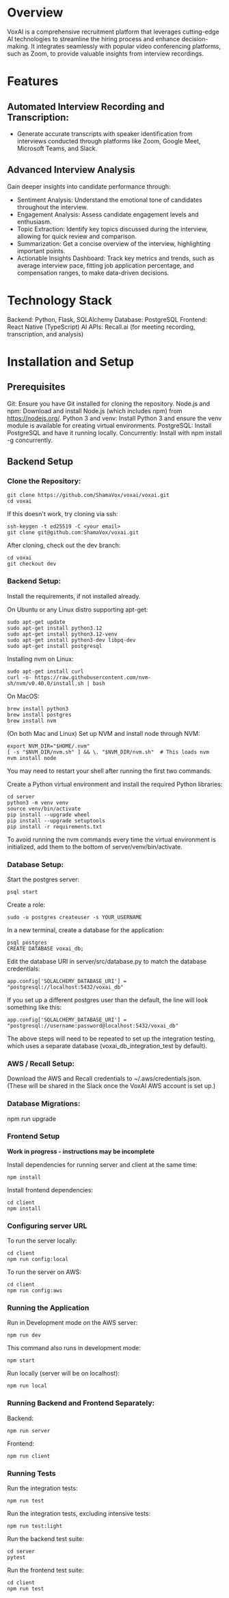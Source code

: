 # Overview

VoxAI is a comprehensive recruitment platform that leverages cutting-edge AI technologies to streamline the hiring process and enhance decision-making. It integrates seamlessly with popular video conferencing platforms, such as Zoom, to provide valuable insights from interview recordings.

# Features

## Automated Interview Recording and Transcription:

- Generate accurate transcripts with speaker identification from interviews conducted through platforms like Zoom, Google Meet, Microsoft Teams, and Slack.

## Advanced Interview Analysis

Gain deeper insights into candidate performance through:

- Sentiment Analysis: Understand the emotional tone of candidates throughout the interview.
- Engagement Analysis: Assess candidate engagement levels and enthusiasm.
- Topic Extraction: Identify key topics discussed during the interview, allowing for quick review and comparison.
- Summarization: Get a concise overview of the interview, highlighting important points.
- Actionable Insights Dashboard: Track key metrics and trends, such as average interview pace, fitting job application percentage, and compensation ranges, to make data-driven decisions.

# Technology Stack

Backend: Python, Flask, SQLAlchemy
Database: PostgreSQL
Frontend: React Native (TypeScript)
AI APIs: Recall.ai (for meeting recording, transcription, and analysis)

# Installation and Setup

## Prerequisites

Git: Ensure you have Git installed for cloning the repository.
Node.js and npm: Download and install Node.js (which includes npm) from https://nodejs.org/.
Python 3 and venv: Install Python 3 and ensure the venv module is available for creating virtual environments.
PostgreSQL: Install PostgreSQL and have it running locally.
Concurrently: Install with npm install -g concurrently.

## Backend Setup

### Clone the Repository:

    git clone https://github.com/ShamaVox/voxai/voxai.git
    cd voxai

If this doesn't work, try cloning via ssh:

    ssh-keygen -t ed25519 -C <your email>
    git clone git@github.com:ShamaVox/voxai.git

After cloning, check out the dev branch:

    cd voxai
    git checkout dev

### Backend Setup:

Install the requirements, if not installed already.

On Ubuntu or any Linux distro supporting apt-get:

    sudo apt-get update
    sudo apt-get install python3.12
    sudo apt-get install python3.12-venv
    sudo apt-get install python3-dev libpq-dev
    sudo apt-get install postgresql

Installing nvm on Linux:

    sudo apt-get install curl
    curl -o- https://raw.githubusercontent.com/nvm-sh/nvm/v0.40.0/install.sh | bash

On MacOS:

    brew install python3
    brew install postgres
    brew install nvm

(On both Mac and Linux) Set up NVM and install node through NVM:

    export NVM_DIR="$HOME/.nvm"
    [ -s "$NVM_DIR/nvm.sh" ] && \. "$NVM_DIR/nvm.sh"  # This loads nvm
    nvm install node

You may need to restart your shell after running the first two commands.

Create a Python virtual environment and install the required Python libraries:

    cd server
    python3 -m venv venv
    source venv/bin/activate
    pip install --upgrade wheel
    pip install --upgrade setuptools
    pip install -r requirements.txt

To avoid running the nvm commands every time the virtual environment is initialized, add them to the bottom of server/venv/bin/activate.

### Database Setup:

Start the postgres server:

    psql start

Create a role:

    sudo -u postgres createuser -s YOUR_USERNAME

In a new terminal, create a database for the application:

    psql postgres
    CREATE DATABASE voxai_db;

Edit the database URI in server/src/database.py to match the database credentials:

    app.config['SQLALCHEMY_DATABASE_URI'] = "postgresql://localhost:5432/voxai_db"

If you set up a different postgres user than the default, the line will look something like this:

    app.config['SQLALCHEMY_DATABASE_URI'] = "postgresql://username:password@localhost:5432/voxai_db"

The above steps will need to be repeated to set up the integration testing, which uses a separate database (voxai_db_integration_test by default).

### AWS / Recall Setup:

Download the AWS and Recall credentials to ~/.aws/credentials.json. (These will be shared in the Slack once the VoxAI AWS account is set up.)

### Database Migrations:

npm run upgrade

### Frontend Setup

**Work in progress - instructions may be incomplete**

Install dependencies for running server and client at the same time:

    npm install

Install frontend dependencies:

    cd client
    npm install

### Configuring server URL

To run the server locally:

    cd client
    npm run config:local

To run the server on AWS:

    cd client
    npm run config:aws

### Running the Application

Run in Development mode on the AWS server:

    npm run dev

This command also runs in development mode:

    npm start

Run locally (server will be on localhost):

    npm run local

### Running Backend and Frontend Separately:

Backend:

    npm run server

Frontend:

    npm run client

### Running Tests

Run the integration tests:

    npm run test

Run the integration tests, excluding intensive tests:

    npm run test:light

Run the backend test suite:

    cd server
    pytest

Run the frontend test suite:

    cd client
    npm run test
